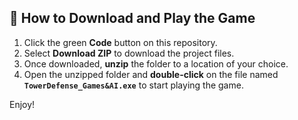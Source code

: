 ## 🔽 How to Download and Play the Game

1. Click the green **Code** button on this repository.
2. Select **Download ZIP** to download the project files.
3. Once downloaded, **unzip** the folder to a location of your choice.
4. Open the unzipped folder and **double-click** on the file named  
   **`TowerDefense_Games&AI.exe`** to start playing the game.

Enjoy!
